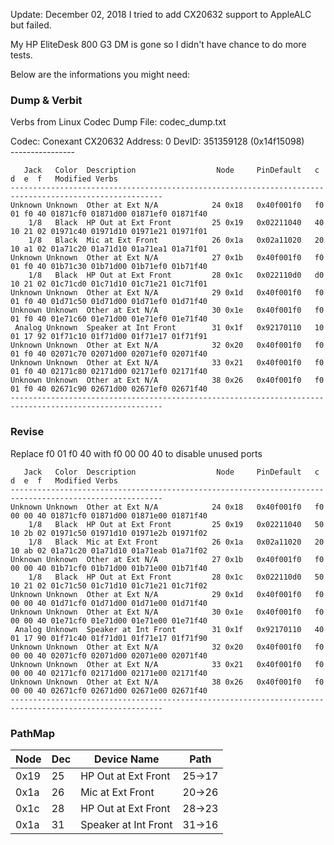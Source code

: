 Update: December 02, 2018
I tried to add CX20632 support to AppleALC but failed.

My HP EliteDesk 800 G3 DM is gone so I didn't have chance to do more tests.

Below are the informations you might need:

### Dump & Verbit

Verbs from Linux Codec Dump File: codec_dump.txt

Codec: Conexant CX20632   Address: 0   DevID: 351359128 (0x14f15098)
<br />
\----------------

```
   Jack   Color  Description                  Node     PinDefault   c  d  e  f   Modified Verbs
--------------------------------------------------------------------------------------------------------
Unknown Unknown  Other at Ext N/A            24 0x18   0x40f001f0   f0 01 f0 40 01871cf0 01871d00 01871ef0 01871f40
    1/8   Black  HP Out at Ext Front         25 0x19   0x02211040   40 10 21 02 01971c40 01971d10 01971e21 01971f01
    1/8   Black  Mic at Ext Front            26 0x1a   0x02a11020   20 10 a1 02 01a71c20 01a71d10 01a71ea1 01a71f01
Unknown Unknown  Other at Ext N/A            27 0x1b   0x40f001f0   f0 01 f0 40 01b71c30 01b71d00 01b71ef0 01b71f40
    1/8   Black  HP Out at Ext Front         28 0x1c   0x022110d0   d0 10 21 02 01c71cd0 01c71d10 01c71e21 01c71f01
Unknown Unknown  Other at Ext N/A            29 0x1d   0x40f001f0   f0 01 f0 40 01d71c50 01d71d00 01d71ef0 01d71f40
Unknown Unknown  Other at Ext N/A            30 0x1e   0x40f001f0   f0 01 f0 40 01e71c60 01e71d00 01e71ef0 01e71f40
 Analog Unknown  Speaker at Int Front        31 0x1f   0x92170110   10 01 17 92 01f71c10 01f71d00 01f71e17 01f71f91
Unknown Unknown  Other at Ext N/A            32 0x20   0x40f001f0   f0 01 f0 40 02071c70 02071d00 02071ef0 02071f40
Unknown Unknown  Other at Ext N/A            33 0x21   0x40f001f0   f0 01 f0 40 02171c80 02171d00 02171ef0 02171f40
Unknown Unknown  Other at Ext N/A            38 0x26   0x40f001f0   f0 01 f0 40 02671c90 02671d00 02671ef0 02671f40
--------------------------------------------------------------------------------------------------------
```

### Revise
Replace f0 01 f0 40 with f0 00 00 40 to disable unused ports
```
   Jack   Color  Description                  Node     PinDefault   c  d  e  f   Modified Verbs
--------------------------------------------------------------------------------------------------------
Unknown Unknown  Other at Ext N/A            24 0x18   0x40f001f0   f0 00 00 40 01871cf0 01871d00 01871e00 01871f40
    1/8   Black  HP Out at Ext Front         25 0x19   0x02211040   50 10 2b 02 01971c50 01971d10 01971e2b 01971f02
    1/8   Black  Mic at Ext Front            26 0x1a   0x02a11020   20 10 ab 02 01a71c20 01a71d10 01a71eab 01a71f02
Unknown Unknown  Other at Ext N/A            27 0x1b   0x40f001f0   f0 00 00 40 01b71cf0 01b71d00 01b71e00 01b71f40
    1/8   Black  HP Out at Ext Front         28 0x1c   0x022110d0   50 10 21 02 01c71c50 01c71d10 01c71e21 01c71f02
Unknown Unknown  Other at Ext N/A            29 0x1d   0x40f001f0   f0 00 00 40 01d71cf0 01d71d00 01d71e00 01d71f40
Unknown Unknown  Other at Ext N/A            30 0x1e   0x40f001f0   f0 00 00 40 01e71cf0 01e71d00 01e71e00 01e71f40
 Analog Unknown  Speaker at Int Front        31 0x1f   0x92170110   40 01 17 90 01f71c40 01f71d01 01f71e17 01f71f90
Unknown Unknown  Other at Ext N/A            32 0x20   0x40f001f0   f0 00 00 40 02071cf0 02071d00 02071e00 02071f40
Unknown Unknown  Other at Ext N/A            33 0x21   0x40f001f0   f0 00 00 40 02171cf0 02171d00 02171e00 02171f40
Unknown Unknown  Other at Ext N/A            38 0x26   0x40f001f0   f0 00 00 40 02671cf0 02671d00 02671e00 02671f40
--------------------------------------------------------------------------------------------------------
```

### PathMap
| Node | Dec | Device Name | Path |
| ---- | ---- | ---- | ---- |
| 0x19 | 25 | HP Out at Ext Front	| 25->17 |
| 0x1a | 26	| Mic at Ext Front | 20->26 |
| 0x1c | 28	| HP Out at Ext Front	| 28->23 |
| 0x1a | 31 | Speaker at Int Front | 31->16 |
